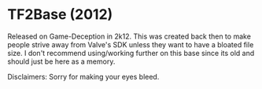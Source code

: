 # TF2Base (2012)
Released on Game-Deception in 2k12.
This was created back then to make people strive away from Valve's SDK unless they want to have a bloated file size.
I don't recommend using/working further on this base since its old and should just be here as a memory.

Disclaimers: Sorry for making your eyes bleed.
